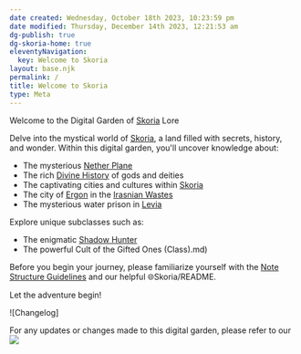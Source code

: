 ```yaml
---
date created: Wednesday, October 18th 2023, 10:23:59 pm
date modified: Thursday, December 14th 2023, 12:21:53 am
dg-publish: true
dg-skoria-home: true
eleventyNavigation:
  key: Welcome to Skoria
layout: base.njk
permalink: /
title: Welcome to Skoria
type: Meta
---
```


Welcome to the Digital Garden of [Skoria](/garden/%F0%9F%8C%90Worldbuilding%5CGeneral/Skoria) Lore

Delve into the mystical world of [Skoria](/garden/%F0%9F%8C%90Worldbuilding%5CGeneral/Skoria), a land filled with secrets, history, and wonder. Within this digital garden, you'll uncover knowledge about:

- The mysterious [Nether Plane](/garden/%F0%9F%8C%90Worldbuilding%5CNether%20Plane/Nether%20Plane)
- The rich [Divine History](/garden/%F0%9F%8C%90Worldbuilding%5CNether%20Plane/Divine%20History) of gods and deities
- The captivating cities and cultures within [Skoria](/garden/%F0%9F%8C%90Worldbuilding%5CGeneral/Skoria)
- The city of [Ergon](/garden/%F0%9F%8C%90Worldbuilding%5CMaterial%20Plane%5C%F0%9F%8F%9C%EF%B8%8FIrasnian%20Wastes%5CRegions/Ergon) in the [Irasnian Wastes](/garden/%F0%9F%8C%90Worldbuilding%5CMaterial%20Plane%5C%F0%9F%8F%9C%EF%B8%8FIrasnian%20Wastes/Irasnian%20Wastes) 
- The mysterious water prison in [Levia](/garden/%F0%9F%8C%90Worldbuilding%5CMaterial%20Plane%5C%F0%9F%8C%8ALevia/Levia)

Explore unique subclasses such as:

- The enigmatic [Shadow Hunter](/garden/%F0%9F%90%BBBestiary%5CSubclasses/Shadow%20Hunter)
- The powerful Cult of the Gifted Ones (Class).md)

Before you begin your journey, please familiarize yourself with the [Note Structure Guidelines](/garden/Meta/Note%20Structure%20Guidelines) and our helpful 🌐Skoria/README.

Let the adventure begin!

![Changelog]

For any updates or changes made to this digital garden, please refer to our ![](/static/Placeholder.png)